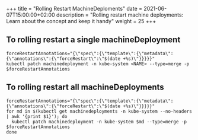 +++
title = "Rolling Restart MachineDeploments"
date = 2021-06-07T15:00:00+02:00
description = "Rolling restart machine deployments: Learn about the concept and keep it handy"
weight = 25
+++

## To rolling restart a single machineDeployment

```shell
forceRestartAnnotations="{\"spec\":{\"template\":{\"metadata\":{\"annotations\":{\"forceRestart\":\"$(date +%s)\"}}}}}"
kubectl patch machinedeployment -n kube-system <NAME> --type=merge -p $forceRestartAnnotations 
```

## To rolling restart all machineDeployments

```shell
forceRestartAnnotations="{\"spec\":{\"template\":{\"metadata\":{\"annotations\":{\"forceRestart\":\"$(date +%s)\"}}}}}"
for md in $(kubectl get machinedeployments -n kube-system --no-headers | awk '{print $1}'); do
  kubectl patch machinedeployment -n kube-system $md --type=merge -p $forceRestartAnnotations
done
```
